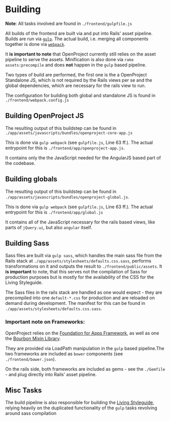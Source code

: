 Building
========

__Note__: All tasks involved are found in `./frontend/gulpfile.js`

All builds of the frontend are built via and put into Rails' asset pipeline. Builds are run via [`gulp`](http://gulpjs.com/). The actual build, i.e. merging all components together is done via [`webpack`](https://github.com/webpack/webpack).

It __is important to note__ that OpenProject currently still relies on the asset pipeline to serve the assets. Minification is also done via `rake assets:precompile` and does __not__ happen in the `gulp` based pipeline.

Two types of build are performed, the first one is the a OpenProject Standalone JS, which is not required by the Rails views per se and the global dependencies, which are necessary for the rails view to run.

The configuration for building both global and standalone JS is found in `./frontend/webpack.config.js`

## Building OpenProject JS

The resulting output of this buildstep can be found in `./app/assets/javascripts/bundles/openproject-core-app.js`

This is done via `gulp webpack` (see `gulpfile.js`, Line 63 ff.). The actual entrypoint for this is `./frontend/app/openproject-app.js`.

It contains only the the JavaScript needed for the AngularJS based part of the codebase.

## Building globals

The resulting output of this buildstep can be found in `./app/assets/javascripts/bundles/openproject-global.js`. 

This is done via `gulp webpack` (see `gulpfile.js`, Line 63 ff.). The actual entrypoint for this is `./frontend/app/global.js`

It contains all of the JavaScript necessary for the rails based views, like parts of `jQuery.ui`, but also `angular` itself.

## Building Sass

Sass files are built via `gulp sass`, which handles the main sass file from the Rails stack at `./app/assets/stylesheets/defaults.css.sass`, performs transformations on it and outputs the result to `./frontend/public/assets`. It __is important__ to note, that this serves not the compilation of Sass for production purposes but is mostly for the availability of the CSS for the Living Styleguide. 

The Sass files in the rails stack are handled as one would expect - they are precompiled into one `default-*.css` for production and are reloaded on demand during development. The manifest for this can be found in `./app/assets/stylesheets/defaults.css.sass`.

### Important note on Frameworks:

OpenProject relies on the [Foundation for Apps Framework](http://foundation.zurb.com/apps), as well as one the [Bourbon Mixin Library](http://bourbon.io/). 

They are provided via LoadPath manipulation in the `gulp` based pipeline.The two frameworks are included as  `bower` components (see `./frontend/bower.json`).

On the rails side, both frameworks are included as gems - see the `./Gemfile` - and plug directly into Rails' asset pipeline.

## Misc Tasks

The build pipeline is also responsible for building the [Living Styleguide](https://github.com/livingstyleguide/livingstyleguide), relying heavily on the duplicated functionality of the `gulp` tasks revolving around sass compilation



